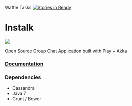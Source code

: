 Waffle Tasks [![Stories in Ready](https://badge.waffle.io/ahmedsoliman/instalk.png?label=ready&title=Ready)](https://waffle.io/ahmedsoliman/instalk)

# Instalk

![](https://api.travis-ci.org/AhmedSoliman/instalk.svg)

Open Source Group Chat Application built with Play + Akka

### [Documentation](/docs)

### Dependencies
  - Cassandra
  - Java 7
  - Grunt / Bower

